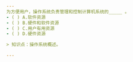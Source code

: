 ```yaml
---
为方便用户，操作系统负责管理和控制计算机系统的_____ 。
- ( ) A.软件资源 
- ( ) B.硬件和软件资源 
- ( ) C.用户有用资源 
- ( ) D.硬件资源

> 知识点：操作系统概述。

---
```

